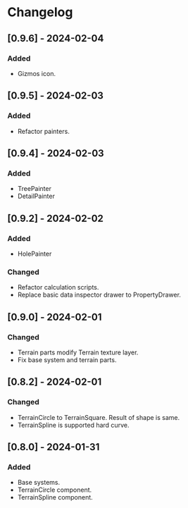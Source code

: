 # Changelog

## [0.9.6] - 2024-02-04
### Added
- Gizmos icon.

## [0.9.5] - 2024-02-03
### Added
- Refactor painters.

## [0.9.4] - 2024-02-03
### Added
- TreePainter
- DetailPainter

## [0.9.2] - 2024-02-02
### Added
- HolePainter

### Changed
- Refactor calculation scripts.
- Replace basic data inspector drawer to PropertyDrawer.

## [0.9.0] - 2024-02-01
### Changed
- Terrain parts modify Terrain texture layer.
- Fix base system and terrain parts.

## [0.8.2] - 2024-02-01
### Changed
- TerrainCircle to TerrainSquare. Result of shape is same.
- TerrainSpline is supported hard curve.

## [0.8.0] - 2024-01-31
### Added
- Base systems.
- TerrainCircle component.
- TerrainSpline component.
